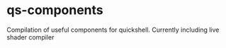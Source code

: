 # qs-components
Compilation of useful components for quickshell. Currently including live shader compiler
